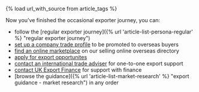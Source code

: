 {% load url_with_source from article_tags %}

Now you’ve finished the occasional exporter journey, you can:

- follow the [regular exporter journey]({% url 'article-list-persona-regular' %} "regular exporter journey") 
- [set up a company trade profile](https://find-a-buyer.export.great.gov.uk/ "Find a buyer") to be promoted to overseas buyers
- [find an online marketplace](https://selling-online-overseas.export.great.gov.uk/ "Selling online overseas") on our selling online overseas directory
- [apply for export opportunites](https://opportunities.export.great.gov.uk/ "Export opportunities")
- [contact an international trade adviser](https://www.contactus.trade.gov.uk/office-finder/ "contact an ITA") for one-to-one export support
- [contact UK Export Finance](https://www.contactus.trade.gov.uk/enquiry/topic "contact UKEF") for support with finance
- [browse the guidance]({% url 'article-list-market-research' %} "export guidance - market research") in any order 
